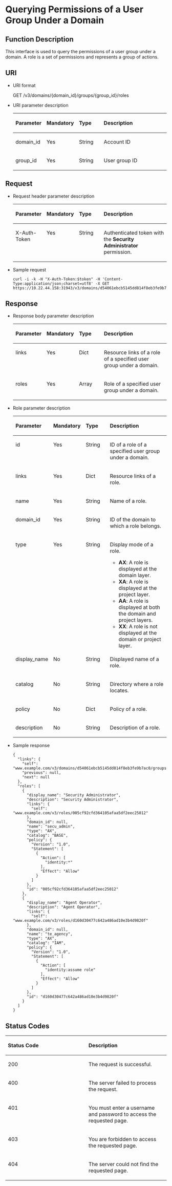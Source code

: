 # Querying Permissions of a User Group Under a Domain<a name="en-us_topic_0057845571"></a>

## Function Description<a name="section495175389414"></a>

This interface is used to query the permissions of a user group under a domain. A role is a set of permissions and represents a group of actions.

## URI<a name="section3019338085013"></a>

-   URI format

    GET /v3/domains/\{domain\_id\}/groups/\{group\_id\}/roles

-   URI parameter description

    <a name="en-us_topic_0032920307_table36168141"></a>
    <table><thead align="left"><tr id="en-us_topic_0032920307_row15662289"><th class="cellrowborder" valign="top" width="19.36%" id="mcps1.1.5.1.1"><p id="en-us_topic_0032920307_p60685926"><a name="en-us_topic_0032920307_p60685926"></a><a name="en-us_topic_0032920307_p60685926"></a><strong id="b842352706112442"><a name="b842352706112442"></a><a name="b842352706112442"></a>Parameter</strong></p>
    </th>
    <th class="cellrowborder" valign="top" width="19.24%" id="mcps1.1.5.1.2"><p id="en-us_topic_0032920307_p16612996"><a name="en-us_topic_0032920307_p16612996"></a><a name="en-us_topic_0032920307_p16612996"></a><strong id="b138214711610"><a name="b138214711610"></a><a name="b138214711610"></a>Mandatory</strong></p>
    </th>
    <th class="cellrowborder" valign="top" width="16.520000000000003%" id="mcps1.1.5.1.3"><p id="en-us_topic_0032920307_p3475410"><a name="en-us_topic_0032920307_p3475410"></a><a name="en-us_topic_0032920307_p3475410"></a><strong id="b842352706143526_1"><a name="b842352706143526_1"></a><a name="b842352706143526_1"></a>Type</strong></p>
    </th>
    <th class="cellrowborder" valign="top" width="44.879999999999995%" id="mcps1.1.5.1.4"><p id="en-us_topic_0032920307_p13072760"><a name="en-us_topic_0032920307_p13072760"></a><a name="en-us_topic_0032920307_p13072760"></a><strong id="b20601766145329_1"><a name="b20601766145329_1"></a><a name="b20601766145329_1"></a>Description</strong></p>
    </th>
    </tr>
    </thead>
    <tbody><tr id="en-us_topic_0032920307_row52260639"><td class="cellrowborder" valign="top" width="19.36%" headers="mcps1.1.5.1.1 "><p id="en-us_topic_0032920307_p5253358"><a name="en-us_topic_0032920307_p5253358"></a><a name="en-us_topic_0032920307_p5253358"></a>domain_id</p>
    </td>
    <td class="cellrowborder" valign="top" width="19.24%" headers="mcps1.1.5.1.2 "><p id="en-us_topic_0032920307_p22868878"><a name="en-us_topic_0032920307_p22868878"></a><a name="en-us_topic_0032920307_p22868878"></a>Yes</p>
    </td>
    <td class="cellrowborder" valign="top" width="16.520000000000003%" headers="mcps1.1.5.1.3 "><p id="en-us_topic_0032920307_p40439847"><a name="en-us_topic_0032920307_p40439847"></a><a name="en-us_topic_0032920307_p40439847"></a>String</p>
    </td>
    <td class="cellrowborder" valign="top" width="44.879999999999995%" headers="mcps1.1.5.1.4 "><p id="en-us_topic_0032920307_p54402144"><a name="en-us_topic_0032920307_p54402144"></a><a name="en-us_topic_0032920307_p54402144"></a>Account ID</p>
    </td>
    </tr>
    <tr id="en-us_topic_0032920307_row19857248"><td class="cellrowborder" valign="top" width="19.36%" headers="mcps1.1.5.1.1 "><p id="en-us_topic_0032920307_p64933228"><a name="en-us_topic_0032920307_p64933228"></a><a name="en-us_topic_0032920307_p64933228"></a>group_id</p>
    </td>
    <td class="cellrowborder" valign="top" width="19.24%" headers="mcps1.1.5.1.2 "><p id="en-us_topic_0032920307_p25100141"><a name="en-us_topic_0032920307_p25100141"></a><a name="en-us_topic_0032920307_p25100141"></a>Yes</p>
    </td>
    <td class="cellrowborder" valign="top" width="16.520000000000003%" headers="mcps1.1.5.1.3 "><p id="en-us_topic_0032920307_p19845579"><a name="en-us_topic_0032920307_p19845579"></a><a name="en-us_topic_0032920307_p19845579"></a>String</p>
    </td>
    <td class="cellrowborder" valign="top" width="44.879999999999995%" headers="mcps1.1.5.1.4 "><p id="en-us_topic_0032920307_p63988077"><a name="en-us_topic_0032920307_p63988077"></a><a name="en-us_topic_0032920307_p63988077"></a>User group ID</p>
    </td>
    </tr>
    </tbody>
    </table>


## **Request**<a name="section1437107585444"></a>

-   Request header parameter description

    <a name="en-us_topic_0032920307_table21736211"></a>
    <table><thead align="left"><tr id="en-us_topic_0032920307_row48433347"><th class="cellrowborder" valign="top" width="19.498050194980504%" id="mcps1.1.5.1.1"><p id="en-us_topic_0032920307_p30787047"><a name="en-us_topic_0032920307_p30787047"></a><a name="en-us_topic_0032920307_p30787047"></a><strong id="a173ae121cc9e48328ca613e72f2a1504"><a name="a173ae121cc9e48328ca613e72f2a1504"></a><a name="a173ae121cc9e48328ca613e72f2a1504"></a>Parameter</strong></p>
    </th>
    <th class="cellrowborder" valign="top" width="19.058094190580942%" id="mcps1.1.5.1.2"><p id="en-us_topic_0032920307_p10722842"><a name="en-us_topic_0032920307_p10722842"></a><a name="en-us_topic_0032920307_p10722842"></a><strong id="b138960216191_1"><a name="b138960216191_1"></a><a name="b138960216191_1"></a>Mandatory</strong></p>
    </th>
    <th class="cellrowborder" valign="top" width="16.548345165483454%" id="mcps1.1.5.1.3"><p id="en-us_topic_0032920307_p63243911"><a name="en-us_topic_0032920307_p63243911"></a><a name="en-us_topic_0032920307_p63243911"></a><strong id="b842352706143526_3"><a name="b842352706143526_3"></a><a name="b842352706143526_3"></a>Type</strong></p>
    </th>
    <th class="cellrowborder" valign="top" width="44.89551044895511%" id="mcps1.1.5.1.4"><p id="en-us_topic_0032920307_p22483156"><a name="en-us_topic_0032920307_p22483156"></a><a name="en-us_topic_0032920307_p22483156"></a><strong id="b20601766145329_3"><a name="b20601766145329_3"></a><a name="b20601766145329_3"></a>Description</strong></p>
    </th>
    </tr>
    </thead>
    <tbody><tr id="en-us_topic_0032920307_row39604502"><td class="cellrowborder" valign="top" width="19.498050194980504%" headers="mcps1.1.5.1.1 "><p id="en-us_topic_0032920307_p53848109"><a name="en-us_topic_0032920307_p53848109"></a><a name="en-us_topic_0032920307_p53848109"></a>X-Auth-Token</p>
    </td>
    <td class="cellrowborder" valign="top" width="19.058094190580942%" headers="mcps1.1.5.1.2 "><p id="en-us_topic_0032920307_p66729601"><a name="en-us_topic_0032920307_p66729601"></a><a name="en-us_topic_0032920307_p66729601"></a>Yes</p>
    </td>
    <td class="cellrowborder" valign="top" width="16.548345165483454%" headers="mcps1.1.5.1.3 "><p id="en-us_topic_0032920307_p36388601"><a name="en-us_topic_0032920307_p36388601"></a><a name="en-us_topic_0032920307_p36388601"></a>String</p>
    </td>
    <td class="cellrowborder" valign="top" width="44.89551044895511%" headers="mcps1.1.5.1.4 "><p id="p2370102611150"><a name="p2370102611150"></a><a name="p2370102611150"></a>Authenticated token with the <strong id="b750798910387"><a name="b750798910387"></a><a name="b750798910387"></a>Security Administrator</strong> permission.</p>
    </td>
    </tr>
    </tbody>
    </table>


-   Sample request

    ```
    curl -i -k -H "X-Auth-Token:$token" -H 'Content-Type:application/json;charset=utf8' -X GET https://10.22.44.158:31943/v3/domains/d54061ebcb5145dd814f8eb3fe9b7ac0/groups/47d79cabc2cf4c35b13493d919a5bb3d/roles
    ```


## **Response**<a name="section422798898594"></a>

-   Response body parameter description

    <a name="table1056195410010"></a>
    <table><thead align="left"><tr id="row2747156110010"><th class="cellrowborder" valign="top" width="19.598040195980403%" id="mcps1.1.5.1.1"><p id="p447620910517"><a name="p447620910517"></a><a name="p447620910517"></a><strong id="b22978331161841"><a name="b22978331161841"></a><a name="b22978331161841"></a>Parameter</strong></p>
    </th>
    <th class="cellrowborder" valign="top" width="18.72812718728127%" id="mcps1.1.5.1.2"><p id="p104611709598"><a name="p104611709598"></a><a name="p104611709598"></a><strong id="b138960216191_3"><a name="b138960216191_3"></a><a name="b138960216191_3"></a>Mandatory</strong></p>
    </th>
    <th class="cellrowborder" valign="top" width="16.798320167983203%" id="mcps1.1.5.1.3"><p id="p755696810517"><a name="p755696810517"></a><a name="p755696810517"></a><strong id="b842352706143526_5"><a name="b842352706143526_5"></a><a name="b842352706143526_5"></a>Type</strong></p>
    </th>
    <th class="cellrowborder" valign="top" width="44.875512448755124%" id="mcps1.1.5.1.4"><p id="p6407638510517"><a name="p6407638510517"></a><a name="p6407638510517"></a><strong id="b20601766145329_5"><a name="b20601766145329_5"></a><a name="b20601766145329_5"></a>Description</strong></p>
    </th>
    </tr>
    </thead>
    <tbody><tr id="row570214510010"><td class="cellrowborder" valign="top" width="19.598040195980403%" headers="mcps1.1.5.1.1 "><p id="p5922062510010"><a name="p5922062510010"></a><a name="p5922062510010"></a>links</p>
    </td>
    <td class="cellrowborder" valign="top" width="18.72812718728127%" headers="mcps1.1.5.1.2 "><p id="p204615075916"><a name="p204615075916"></a><a name="p204615075916"></a>Yes</p>
    </td>
    <td class="cellrowborder" valign="top" width="16.798320167983203%" headers="mcps1.1.5.1.3 "><p id="p5331155510010"><a name="p5331155510010"></a><a name="p5331155510010"></a>Dict</p>
    </td>
    <td class="cellrowborder" valign="top" width="44.875512448755124%" headers="mcps1.1.5.1.4 "><p id="p2326866010010"><a name="p2326866010010"></a><a name="p2326866010010"></a>Resource links of a role of a specified user group under a domain.</p>
    </td>
    </tr>
    <tr id="row809135110010"><td class="cellrowborder" valign="top" width="19.598040195980403%" headers="mcps1.1.5.1.1 "><p id="p5141972010010"><a name="p5141972010010"></a><a name="p5141972010010"></a>roles</p>
    </td>
    <td class="cellrowborder" valign="top" width="18.72812718728127%" headers="mcps1.1.5.1.2 "><p id="p14617011592"><a name="p14617011592"></a><a name="p14617011592"></a>Yes</p>
    </td>
    <td class="cellrowborder" valign="top" width="16.798320167983203%" headers="mcps1.1.5.1.3 "><p id="p852996010010"><a name="p852996010010"></a><a name="p852996010010"></a>Array</p>
    </td>
    <td class="cellrowborder" valign="top" width="44.875512448755124%" headers="mcps1.1.5.1.4 "><p id="p1983818310010"><a name="p1983818310010"></a><a name="p1983818310010"></a>Role of a specified user group under a domain.</p>
    </td>
    </tr>
    </tbody>
    </table>


-   Role parameter description

    <a name="table4865996110948"></a>
    <table><thead align="left"><tr id="row3498648810948"><th class="cellrowborder" valign="top" width="19.7%" id="mcps1.1.5.1.1"><p id="p1533325610948"><a name="p1533325610948"></a><a name="p1533325610948"></a><strong id="b11341146161841"><a name="b11341146161841"></a><a name="b11341146161841"></a>Parameter</strong></p>
    </th>
    <th class="cellrowborder" valign="top" width="18.42%" id="mcps1.1.5.1.2"><p id="p10590906115538"><a name="p10590906115538"></a><a name="p10590906115538"></a><strong id="b138960216191_5"><a name="b138960216191_5"></a><a name="b138960216191_5"></a>Mandatory</strong></p>
    </th>
    <th class="cellrowborder" valign="top" width="17.07%" id="mcps1.1.5.1.3"><p id="p3403423310948"><a name="p3403423310948"></a><a name="p3403423310948"></a><strong id="b842352706143526_7"><a name="b842352706143526_7"></a><a name="b842352706143526_7"></a>Type</strong></p>
    </th>
    <th class="cellrowborder" valign="top" width="44.81%" id="mcps1.1.5.1.4"><p id="p530949010948"><a name="p530949010948"></a><a name="p530949010948"></a><strong id="b20601766145329_7"><a name="b20601766145329_7"></a><a name="b20601766145329_7"></a>Description</strong></p>
    </th>
    </tr>
    </thead>
    <tbody><tr id="row61939585101142"><td class="cellrowborder" valign="top" width="19.7%" headers="mcps1.1.5.1.1 "><p id="p20585353101142"><a name="p20585353101142"></a><a name="p20585353101142"></a>id</p>
    </td>
    <td class="cellrowborder" valign="top" width="18.42%" headers="mcps1.1.5.1.2 "><p id="p50116851115538"><a name="p50116851115538"></a><a name="p50116851115538"></a>Yes</p>
    </td>
    <td class="cellrowborder" valign="top" width="17.07%" headers="mcps1.1.5.1.3 "><p id="p56800915101142"><a name="p56800915101142"></a><a name="p56800915101142"></a>String</p>
    </td>
    <td class="cellrowborder" valign="top" width="44.81%" headers="mcps1.1.5.1.4 "><p id="p37471393101142"><a name="p37471393101142"></a><a name="p37471393101142"></a>ID of a role of a specified user group under a domain.</p>
    </td>
    </tr>
    <tr id="row66853790101157"><td class="cellrowborder" valign="top" width="19.7%" headers="mcps1.1.5.1.1 "><p id="p64813205101157"><a name="p64813205101157"></a><a name="p64813205101157"></a>links</p>
    </td>
    <td class="cellrowborder" valign="top" width="18.42%" headers="mcps1.1.5.1.2 "><p id="p23546155115538"><a name="p23546155115538"></a><a name="p23546155115538"></a>Yes</p>
    </td>
    <td class="cellrowborder" valign="top" width="17.07%" headers="mcps1.1.5.1.3 "><p id="p15378285101157"><a name="p15378285101157"></a><a name="p15378285101157"></a>Dict</p>
    </td>
    <td class="cellrowborder" valign="top" width="44.81%" headers="mcps1.1.5.1.4 "><p id="p37681557101157"><a name="p37681557101157"></a><a name="p37681557101157"></a>Resource links of a role.</p>
    </td>
    </tr>
    <tr id="row5718865710123"><td class="cellrowborder" valign="top" width="19.7%" headers="mcps1.1.5.1.1 "><p id="p4493586710123"><a name="p4493586710123"></a><a name="p4493586710123"></a>name</p>
    </td>
    <td class="cellrowborder" valign="top" width="18.42%" headers="mcps1.1.5.1.2 "><p id="p64464139115538"><a name="p64464139115538"></a><a name="p64464139115538"></a>Yes</p>
    </td>
    <td class="cellrowborder" valign="top" width="17.07%" headers="mcps1.1.5.1.3 "><p id="p1592658110123"><a name="p1592658110123"></a><a name="p1592658110123"></a>String</p>
    </td>
    <td class="cellrowborder" valign="top" width="44.81%" headers="mcps1.1.5.1.4 "><p id="p1498466710123"><a name="p1498466710123"></a><a name="p1498466710123"></a>Name of a role.</p>
    </td>
    </tr>
    <tr id="row50591084115558"><td class="cellrowborder" valign="top" width="19.7%" headers="mcps1.1.5.1.1 "><p id="p20825605115558"><a name="p20825605115558"></a><a name="p20825605115558"></a>domain_id</p>
    </td>
    <td class="cellrowborder" valign="top" width="18.42%" headers="mcps1.1.5.1.2 "><p id="p16657053115558"><a name="p16657053115558"></a><a name="p16657053115558"></a>Yes</p>
    </td>
    <td class="cellrowborder" valign="top" width="17.07%" headers="mcps1.1.5.1.3 "><p id="p29023453115558"><a name="p29023453115558"></a><a name="p29023453115558"></a>String</p>
    </td>
    <td class="cellrowborder" valign="top" width="44.81%" headers="mcps1.1.5.1.4 "><p id="p9247213115558"><a name="p9247213115558"></a><a name="p9247213115558"></a>ID of the domain to which a role belongs.</p>
    </td>
    </tr>
    <tr id="row208473342511"><td class="cellrowborder" valign="top" width="19.7%" headers="mcps1.1.5.1.1 "><p id="p1319017613253"><a name="p1319017613253"></a><a name="p1319017613253"></a>type</p>
    </td>
    <td class="cellrowborder" valign="top" width="18.42%" headers="mcps1.1.5.1.2 "><p id="p41901265250"><a name="p41901265250"></a><a name="p41901265250"></a>Yes</p>
    </td>
    <td class="cellrowborder" valign="top" width="17.07%" headers="mcps1.1.5.1.3 "><p id="p14190116132515"><a name="p14190116132515"></a><a name="p14190116132515"></a>String</p>
    </td>
    <td class="cellrowborder" valign="top" width="44.81%" headers="mcps1.1.5.1.4 "><p id="p151901868258"><a name="p151901868258"></a><a name="p151901868258"></a>Display mode of a role.</p>
    <a name="ul27401739111556"></a><a name="ul27401739111556"></a><ul id="ul27401739111556"><li><strong id="b53370281113053"><a name="b53370281113053"></a><a name="b53370281113053"></a>AX</strong>: A role is displayed at the domain layer.</li><li><strong id="b28025503113053"><a name="b28025503113053"></a><a name="b28025503113053"></a>XA</strong>: A role is displayed at the project layer.</li><li><strong id="b55473241113053"><a name="b55473241113053"></a><a name="b55473241113053"></a>AA</strong>: A role is displayed at both the domain and project layers.</li><li><strong id="b64147519113053"><a name="b64147519113053"></a><a name="b64147519113053"></a>XX</strong>: A role is not displayed at the domain or project layer.</li></ul>
    </td>
    </tr>
    <tr id="row6891701115550"><td class="cellrowborder" valign="top" width="19.7%" headers="mcps1.1.5.1.1 "><p id="p15500711115550"><a name="p15500711115550"></a><a name="p15500711115550"></a>display_name</p>
    </td>
    <td class="cellrowborder" valign="top" width="18.42%" headers="mcps1.1.5.1.2 "><p id="p30164781115550"><a name="p30164781115550"></a><a name="p30164781115550"></a>No</p>
    </td>
    <td class="cellrowborder" valign="top" width="17.07%" headers="mcps1.1.5.1.3 "><p id="p26432842115550"><a name="p26432842115550"></a><a name="p26432842115550"></a>String</p>
    </td>
    <td class="cellrowborder" valign="top" width="44.81%" headers="mcps1.1.5.1.4 "><p id="p48067110115550"><a name="p48067110115550"></a><a name="p48067110115550"></a>Displayed name of a role.</p>
    </td>
    </tr>
    <tr id="row16603785115550"><td class="cellrowborder" valign="top" width="19.7%" headers="mcps1.1.5.1.1 "><p id="p37141172115550"><a name="p37141172115550"></a><a name="p37141172115550"></a>catalog</p>
    </td>
    <td class="cellrowborder" valign="top" width="18.42%" headers="mcps1.1.5.1.2 "><p id="p9932742115550"><a name="p9932742115550"></a><a name="p9932742115550"></a>No</p>
    </td>
    <td class="cellrowborder" valign="top" width="17.07%" headers="mcps1.1.5.1.3 "><p id="p59226932115550"><a name="p59226932115550"></a><a name="p59226932115550"></a>String</p>
    </td>
    <td class="cellrowborder" valign="top" width="44.81%" headers="mcps1.1.5.1.4 "><p id="p27190757115550"><a name="p27190757115550"></a><a name="p27190757115550"></a>Directory where a role locates.</p>
    </td>
    </tr>
    <tr id="row45030537115550"><td class="cellrowborder" valign="top" width="19.7%" headers="mcps1.1.5.1.1 "><p id="p24381126115550"><a name="p24381126115550"></a><a name="p24381126115550"></a>policy</p>
    </td>
    <td class="cellrowborder" valign="top" width="18.42%" headers="mcps1.1.5.1.2 "><p id="p25820479115550"><a name="p25820479115550"></a><a name="p25820479115550"></a>No</p>
    </td>
    <td class="cellrowborder" valign="top" width="17.07%" headers="mcps1.1.5.1.3 "><p id="p4657591115550"><a name="p4657591115550"></a><a name="p4657591115550"></a>Dict</p>
    </td>
    <td class="cellrowborder" valign="top" width="44.81%" headers="mcps1.1.5.1.4 "><p id="p33021399115550"><a name="p33021399115550"></a><a name="p33021399115550"></a>Policy of a role.</p>
    </td>
    </tr>
    <tr id="row21982282115550"><td class="cellrowborder" valign="top" width="19.7%" headers="mcps1.1.5.1.1 "><p id="p36846166115550"><a name="p36846166115550"></a><a name="p36846166115550"></a>description</p>
    </td>
    <td class="cellrowborder" valign="top" width="18.42%" headers="mcps1.1.5.1.2 "><p id="p58089279115550"><a name="p58089279115550"></a><a name="p58089279115550"></a>No</p>
    </td>
    <td class="cellrowborder" valign="top" width="17.07%" headers="mcps1.1.5.1.3 "><p id="p21944492115550"><a name="p21944492115550"></a><a name="p21944492115550"></a>String</p>
    </td>
    <td class="cellrowborder" valign="top" width="44.81%" headers="mcps1.1.5.1.4 "><p id="p28044037115550"><a name="p28044037115550"></a><a name="p28044037115550"></a>Description of a role.</p>
    </td>
    </tr>
    </tbody>
    </table>

-   Sample response

    ```
    {
      "links": {
        "self": "www.example.com/v3/domains/d54061ebcb5145dd814f8eb3fe9b7ac0/groups/47d79cabc2cf4c35b13493d919a5bb3d/roles",
        "previous": null,
        "next": null
      },
      "roles": [
        {
          "display_name": "Security Administrator",
          "description": "Security Administrator",
          "links": {
            "self": "www.example.com/v3/roles/005cf92cfd364105afaa5df2eec25012"
          },
          "domain_id": null,
          "name": "secu_admin",
          "type": "AX",
          "catalog": "BASE",
          "policy": {
            "Version": "1.0",
            "Statement": [
              {
                "Action": [
                  "identity:*"
                ],
                "Effect": "Allow"
              }
            ]
          },
          "id": "005cf92cfd364105afaa5df2eec25012"
        },
        {
          "display_name": "Agent Operator",
          "description": "Agent Operator",
          "links": {
            "self": "www.example.com/v3/roles/d160d30477c642a486ad10e3b4d9820f"
          },
          "domain_id": null,
          "name": "te_agency",
          "type": "AX",
          "catalog": "IAM",
          "policy": {
            "Version": "1.0",
            "Statement": [
              {
                "Action": [
                  "identity:assume role"
                ],
                "Effect": "Allow"
              }
            ]
          },
          "id": "d160d30477c642a486ad10e3b4d9820f"
        }
      ]
    }
    ```


## **Status Codes**<a name="section5556784894735"></a>

<a name="en-us_topic_0032920307_table25927028"></a>
<table><thead align="left"><tr id="en-us_topic_0032920307_row10578662"><th class="cellrowborder" valign="top" width="50%" id="mcps1.1.3.1.1"><p id="en-us_topic_0032920307_p51565323"><a name="en-us_topic_0032920307_p51565323"></a><a name="en-us_topic_0032920307_p51565323"></a><strong id="b17741050161841"><a name="b17741050161841"></a><a name="b17741050161841"></a>Status Code</strong></p>
</th>
<th class="cellrowborder" valign="top" width="50%" id="mcps1.1.3.1.2"><p id="en-us_topic_0032920307_p16041657"><a name="en-us_topic_0032920307_p16041657"></a><a name="en-us_topic_0032920307_p16041657"></a><strong id="b20601766145329_9"><a name="b20601766145329_9"></a><a name="b20601766145329_9"></a>Description</strong></p>
</th>
</tr>
</thead>
<tbody><tr id="en-us_topic_0032920307_row24305815"><td class="cellrowborder" valign="top" width="50%" headers="mcps1.1.3.1.1 "><p id="en-us_topic_0032920307_p22613965"><a name="en-us_topic_0032920307_p22613965"></a><a name="en-us_topic_0032920307_p22613965"></a>200</p>
</td>
<td class="cellrowborder" valign="top" width="50%" headers="mcps1.1.3.1.2 "><p id="en-us_topic_0032920307_p19791876"><a name="en-us_topic_0032920307_p19791876"></a><a name="en-us_topic_0032920307_p19791876"></a>The request is successful.</p>
</td>
</tr>
<tr id="en-us_topic_0032920307_row43909159"><td class="cellrowborder" valign="top" width="50%" headers="mcps1.1.3.1.1 "><p id="en-us_topic_0032920307_p66980994"><a name="en-us_topic_0032920307_p66980994"></a><a name="en-us_topic_0032920307_p66980994"></a>400</p>
</td>
<td class="cellrowborder" valign="top" width="50%" headers="mcps1.1.3.1.2 "><p id="en-us_topic_0032920307_p56751409"><a name="en-us_topic_0032920307_p56751409"></a><a name="en-us_topic_0032920307_p56751409"></a>The server failed to process the request.</p>
</td>
</tr>
<tr id="row460808479497"><td class="cellrowborder" valign="top" width="50%" headers="mcps1.1.3.1.1 "><p id="p120744399497"><a name="p120744399497"></a><a name="p120744399497"></a>401</p>
</td>
<td class="cellrowborder" valign="top" width="50%" headers="mcps1.1.3.1.2 "><p id="p385055099497"><a name="p385055099497"></a><a name="p385055099497"></a>You must enter a username and password to access the requested page.</p>
</td>
</tr>
<tr id="en-us_topic_0032920307_row41000636"><td class="cellrowborder" valign="top" width="50%" headers="mcps1.1.3.1.1 "><p id="en-us_topic_0032920307_p32717189"><a name="en-us_topic_0032920307_p32717189"></a><a name="en-us_topic_0032920307_p32717189"></a>403</p>
</td>
<td class="cellrowborder" valign="top" width="50%" headers="mcps1.1.3.1.2 "><p id="en-us_topic_0032920307_p32846614"><a name="en-us_topic_0032920307_p32846614"></a><a name="en-us_topic_0032920307_p32846614"></a>You are forbidden to access the requested page.</p>
</td>
</tr>
<tr id="row50810180103625"><td class="cellrowborder" valign="top" width="50%" headers="mcps1.1.3.1.1 "><p id="p21983945103625"><a name="p21983945103625"></a><a name="p21983945103625"></a>404</p>
</td>
<td class="cellrowborder" valign="top" width="50%" headers="mcps1.1.3.1.2 "><p id="p35869143103625"><a name="p35869143103625"></a><a name="p35869143103625"></a>The server could not find the requested page.</p>
</td>
</tr>
</tbody>
</table>

